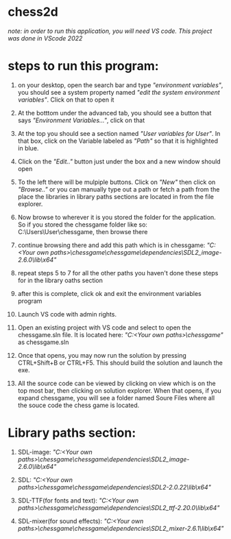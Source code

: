 # chess2d

*note: in order to run this application, you will need VS code. This project was done in VScode 2022*

# steps to run this program:

1. on your desktop, open the search bar and type *"environment variables"*, you should see a system property named *"edit the system environment variables"*. Click on that to open it

2. At the botttom under the advanced tab, you should see a button that says *"Environment Variables..."*, click on that

3. At the top you should see a section named *"User variables for User"*. In that box, click on the Variable labeled as *"Path"* so that it is highlighted in blue.

4. Click on the *"Edit.."* button just under the box and a new window should open

5. To the left there will be mulpiple buttons. Click on *"New"* then click on *"Browse.."* or you can manually type out a path or fetch a path from the place the libraries in library paths sections are located in from the file explorer.

6. Now browse to wherever it is you stored the folder for the application. So if you stored the chessgame folder like so: C:\Users\User\chessgame, then browse there

7. continue browsing there and add this path which is in chessgame: *"C:\<Your own paths>\chessgame\chessgame\dependencies\SDL2_image-2.6.0\lib\x64"*

8. repeat steps 5 to 7 for all the other paths you haven't done these steps for in the library oaths section

9. after this is complete, click ok and exit the environment variables program

10. Launch VS code with admin rights.

11. Open an existing project with VS code and select to open the chessgame.sln file. It is located here: *"C:\<Your own paths>\chessgame"* as chessgame.sln

12. Once that opens, you may now run the solution by pressing CTRL+Shift+B or CTRL+F5. This should build the solution and launch the exe.

13. All the source code can be viewed by clicking on view which is on the top most bar, then clicking on solution explorer. When that opens, if you expand chessgame, you will see a folder named Soure Files where all the souce code the chess game is located.

# Library paths section:

1. SDL-image: *"C:\<Your own paths>\chessgame\chessgame\dependencies\SDL2_image-2.6.0\lib\x64"*

2. SDL: *"C:\<Your own paths>\chessgame\chessgame\dependencies\SDL2-2.0.22\lib\x64"*

3. SDL-TTF(for fonts and text): *"C:\<Your own paths>\chessgame\chessgame\dependencies\SDL2_ttf-2.20.0\lib\x64"*

4. SDL-mixer(for sound effects): *"C:\<Your own paths>\chessgame\chessgame\dependencies\SDL2_mixer-2.6.1\lib\x64"*

